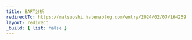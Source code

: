 ```yaml
---
title: BART分析
redirectTo: https://matsuoshi.hatenablog.com/entry/2024/02/07/164259
layout: redirect
_build: { list: false }
---
```

